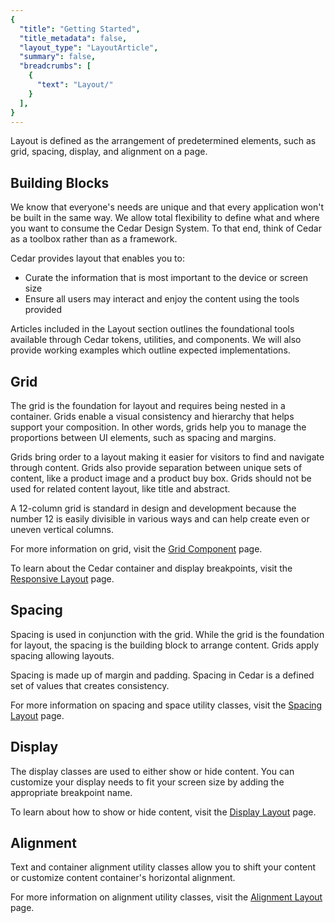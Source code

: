 ```yaml
---
{
  "title": "Getting Started",
  "title_metadata": false,
  "layout_type": "LayoutArticle",
  "summary": false,
  "breadcrumbs": [
    {
      "text": "Layout/"
    }
  ],
}
---
```


<cdr-doc-table-of-contents-shell parentSelector='h2' childSelector='h3'>

Layout is defined as the arrangement of predetermined elements, such as grid, spacing, display, and alignment on a page.

## Building Blocks

We know that everyone's needs are unique and that every application won't be built in the same way. We allow total flexibility to define what and where you want to consume the Cedar Design System. To that end, think of Cedar as a toolbox rather than as a framework.

Cedar provides layout that enables you to:
- Curate the information that is most important to the device or screen size
- Ensure all users may interact and enjoy the content using the tools provided

Articles included in the Layout section outlines the foundational tools available through Cedar tokens, utilities, and components. We will also provide working examples which outline expected implementations.

## Grid

The grid is the foundation for layout and requires being nested in a container. Grids enable a visual consistency and hierarchy that helps support your composition. In other words, grids help you to manage the proportions between UI elements, such as spacing and margins.

Grids bring order to a layout making it easier for visitors to find and navigate through content. Grids also provide separation between unique sets of content, like a product image and a product buy box. Grids should not be used for related content layout, like title and abstract.

A 12-column grid is standard in design and development because the number 12 is easily divisible in various ways and can help create even or uneven vertical columns.

For more information on grid, visit the [Grid Component](../../components/grid/) page.

To learn about the Cedar container and display breakpoints, visit the [Responsive Layout](../responsive/) page.

## Spacing

Spacing is used in conjunction with the grid. While the grid is the foundation for layout, the spacing is the building block to arrange content. Grids apply spacing allowing layouts.

Spacing is made up of margin and padding. Spacing in Cedar is a defined set of values that creates consistency.

For more information on spacing and space utility classes, visit the [Spacing Layout](../spacing/) page.

## Display

The display classes are used to either show or hide content. You can customize your display needs to fit your screen size by adding the appropriate breakpoint name.

To learn about how to show or hide content, visit the [Display Layout](../display/) page.


## Alignment

Text and container alignment utility classes allow you to shift your content or customize content container's horizontal alignment.

For more information on alignment utility classes, visit the [Alignment Layout](../alignment/) page.

</cdr-doc-table-of-contents-shell>
